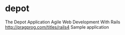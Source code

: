 depot
=====

The Depot Application
Agile Web Development With Rails
http://pragprog.com/titles/rails4
Sample application
